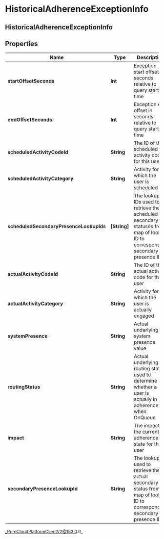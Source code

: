 # HistoricalAdherenceExceptionInfo

## HistoricalAdherenceExceptionInfo

## Properties

|Name | Type | Description | Notes|
|------------ | ------------- | ------------- | -------------|
| **startOffsetSeconds** | **Int** | Exception start offset in seconds relative to query start time | [optional] |
| **endOffsetSeconds** | **Int** | Exception end offset in seconds relative to query start time | [optional] |
| **scheduledActivityCodeId** | **String** | The ID of the scheduled activity code for this user | [optional] |
| **scheduledActivityCategory** | **String** | Activity for which the user is scheduled | [optional] |
| **scheduledSecondaryPresenceLookupIds** | **[String]** | The lookup IDs used to retrieve the scheduled secondary statuses from map of lookup ID to corresponding secondary presence ID | [optional] |
| **actualActivityCodeId** | **String** | The ID of the actual activity code for this user | [optional] |
| **actualActivityCategory** | **String** | Activity for which the user is actually engaged | [optional] |
| **systemPresence** | **String** | Actual underlying system presence value | [optional] |
| **routingStatus** | **String** | Actual underlying routing status, used to determine whether a user is actually in adherence when OnQueue | [optional] |
| **impact** | **String** | The impact of the current adherence state for this user | [optional] |
| **secondaryPresenceLookupId** | **String** | The lookup ID used to retrieve the actual secondary status from map of lookup ID to corresponding secondary presence ID | [optional] |



_PureCloudPlatformClientV2@153.0.0_
